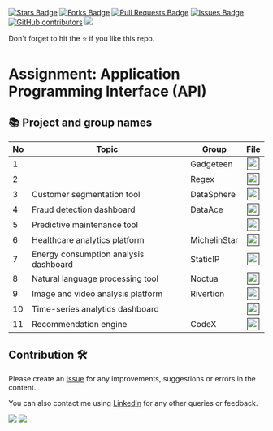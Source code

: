 
<a href="https://github.com/drshahizan/special-topic-data-engineering/stargazers"><img src="https://img.shields.io/github/stars/drshahizan/special-topic-data-engineering" alt="Stars Badge"/></a>
<a href="https://github.com/drshahizan/special-topic-data-engineering/network/members"><img src="https://img.shields.io/github/forks/drshahizan/special-topic-data-engineering" alt="Forks Badge"/></a>
<a href="https://github.com/drshahizan/special-topic-data-engineering/pulls"><img src="https://img.shields.io/github/issues-pr/drshahizan/special-topic-data-engineering" alt="Pull Requests Badge"/></a>
<a href="https://github.com/drshahizan/special-topic-data-engineering/issues"><img src="https://img.shields.io/github/issues/drshahizan/special-topic-data-engineering" alt="Issues Badge"/></a>
<a href="https://github.com/drshahizan/special-topic-data-engineering/graphs/contributors"><img alt="GitHub contributors" src="https://img.shields.io/github/contributors/drshahizan/special-topic-data-engineering?color=2b9348"></a>
![](https://visitor-badge.glitch.me/badge?page_id=drshahizan/special-topic-data-engineering)

Don't forget to hit the :star: if you like this repo.

# Assignment: Application Programming Interface (API)

## 📚 Project and group names

| No | Topic | Group | File | 
| ----- | ----- | ------ | :------: | 
| 1 |  | Gadgeteen | <a href="" ><img src="../../../images/task.png" width="24px" height="24px" ></a> |
| 2 |  | Regex | <a href="" ><img src="../../../images/task.png" width="24px" height="24px" ></a> |
| 3 | Customer segmentation tool | DataSphere | <a href="" ><img src="../../../images/task.png" width="24px" height="24px" ></a> |
| 4 | Fraud detection dashboard | DataAce | <a href="" ><img src="../../../images/task.png" width="24px" height="24px" ></a> |
| 5 | Predictive maintenance tool |  | <a href="" ><img src="../../../images/task.png" width="24px" height="24px" ></a> |
| 6 | Healthcare analytics platform | MichelinStar | <a href="" ><img src="../../../images/task.png" width="24px" height="24px" ></a> |
| 7 | Energy consumption analysis dashboard | StaticIP | <a href="" ><img src="../../../images/task.png" width="24px" height="24px" ></a> |
| 8 | Natural language processing tool | Noctua| <a href="" ><img src="../../../images/task.png" width="24px" height="24px" ></a> |
| 9 | Image and video analysis platform | Rivertion | <a href="" ><img src="../../../images/task.png" width="24px" height="24px" ></a> |
| 10 | Time-series analytics dashboard||<a href="" ><img src="../../../images/task.png" width="24px" height="24px" ></a> |
| 11 | Recommendation engine | CodeX| <a href="" ><img src="../../../images/task.png" width="24px" height="24px" ></a> |


## Contribution 🛠️
Please create an [Issue](https://github.com/drshahizan/special-topic-data-engineering/issues) for any improvements, suggestions or errors in the content.

You can also contact me using [Linkedin](https://www.linkedin.com/in/drshahizan/) for any other queries or feedback.

![](https://komarev.com/ghpvc/?username=drshahizan&label=Views&color=0e75b6&style=flat)
![](https://hit.yhype.me/github/profile?user_id=81284918)

